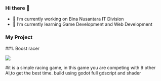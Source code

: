 ### Hi there 👋
- 🔭 I’m currently working on Bina Nusantara IT Division
- 🌱 I’m currently learning Game Development and Web Development

### My Project 
##1. Boost racer

![](https://github.com/JonathanWK1/JonathanWK1/blob/main/youtube-video-gif.gif)

#it is a simple racing game, in this game you are competing with 9 other AI,to get the best time. build using godot full gdscript and shader



<!--
**JonathanWK1/JonathanWK1** is a ✨ _special_ ✨ repository because its `README.md` (this file) appears on your GitHub profile.

Here are some ideas to get you started:

- 🔭 I’m currently working on ...
- 🌱 I’m currently learning ...
- 👯 I’m looking to collaborate on ...
- 🤔 I’m looking for help with ...
- 💬 Ask me about ...
- 📫 How to reach me: ...
- 😄 Pronouns: ...
- ⚡ Fun fact: ...
-->
